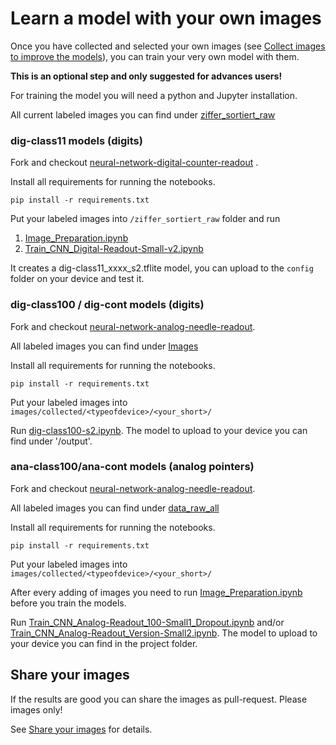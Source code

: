 # Learn a model with your own images
Once you have collected and selected your own images (see [Collect images to improve the models](collect-new-images.md)), you can train your very own model with them.

**This is an optional step and only suggested for advances users!**

For training the model you will need a python and Jupyter installation.

All current labeled images you can find under [ziffer_sortiert_raw](https://github.com/jomjol/neural-network-digital-counter-readout/tree/master/ziffer_sortiert_raw)

### dig-class11 models (digits)
Fork and checkout [neural-network-digital-counter-readout](https://github.com/jomjol/neural-network-digital-counter-readout) .

Install all requirements for running the notebooks.

```shell
pip install -r requirements.txt
```

Put your labeled images into `/ziffer_sortiert_raw` folder and run

1. [Image_Preparation.ipynb](https://github.com/jomjol/neural-network-digital-counter-readout/blob/master/Image_Preparation.ipynb)
2. [Train_CNN_Digital-Readout-Small-v2.ipynb](https://github.com/jomjol/neural-network-digital-counter-readout/blob/master/Train_CNN_Digital-Readout-Small-v2.ipynb)

It creates a dig-class11_xxxx_s2.tflite model, you can upload to the `config` folder on your device and test it. 

### dig-class100 / dig-cont models (digits)
Fork and checkout [neural-network-analog-needle-readout](https://github.com/jomjol/neural-network-analog-needle-readout).

All labeled images you can find under [Images](https://github.com/haverland/Tenth-of-step-of-a-meter-digit/tree/master/images)

Install all requirements for running the notebooks.

```shell
pip install -r requirements.txt
```

Put your labeled images into `images/collected/<typeofdevice>/<your_short>/`

Run [dig-class100-s2.ipynb](https://github.com/haverland/Tenth-of-step-of-a-meter-digit/blob/master/dig-class100-s2.ipynb). The model to upload to your device you can find under '/output'.

### ana-class100/ana-cont models (analog pointers)
Fork and checkout [neural-network-analog-needle-readout](https://github.com/jomjol/neural-network-analog-needle-readout).

All labeled images you can find under [data_raw_all](https://github.com/jomjol/neural-network-analog-needle-readout/tree/main/data_raw_all)

Install all requirements for running the notebooks.

```shell
pip install -r requirements.txt
```

Put your labeled images into `images/collected/<typeofdevice>/<your_short>/`

After every adding of images you need to run [Image_Preparation.ipynb](https://github.com/jomjol/neural-network-analog-needle-readout/blob/main/Image_Preparation.ipynb) before you train the models.

Run [Train_CNN_Analog-Readout_100-Small1_Dropout.ipynb](https://github.com/jomjol/neural-network-analog-needle-readout/blob/main/Train_CNN_Analog-Readout_100-Small1_Dropout.ipynb) and/or [Train_CNN_Analog-Readout_Version-Small2.ipynb](https://github.com/jomjol/neural-network-analog-needle-readout/blob/main/Train_CNN_Analog-Readout_Version-Small2.ipynb). The model to upload to your device you can find in the project folder.

## Share your images
If the results are good you can share the images as pull-request. Please images only!

See [Share your images](collect-new-images.md#share-your-images) for details.